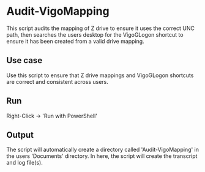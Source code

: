 # Audit-VigoMapping

This script audits the mapping of Z drive to ensure it uses the correct UNC path, then searches the users desktop for the VigoGLogon shortcut to ensure it has been created from a valid drive mapping.

## Use case

Use this script to ensure that Z drive mappings and VigoGLogon shortcuts are correct and consistent across users.

## Run

Right-Click -> 'Run with PowerShell'

## Output

The script will automatically create a directory called 'Audit-VigoMapping' in the users 'Documents' directory. In here, the script will create the transcript and log file(s).
